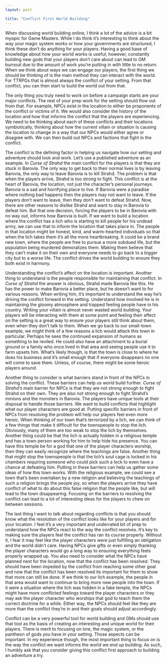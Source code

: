 ```yaml
---
layout: post

title: "Conflict First World Building"
---
```


When discussing world building online, I think a lot of the advice is a bit myopic for Game Masters. While I do think it’s interesting to think about the way your magic system works or how your governments are structured, I think these don’t do anything for your players. Having a good base of knowledge about how your world works is useful; however, constantly building new gods that your players don’t care about can lead to GM burnout due to the amount of work you’re putting in with little to no return. When we think about ways we can engage our players, the first thing we should be thinking of is the main method they can interact with the world. For TTRPGs that is almost always the conflict of your setting. From that conflict, you can then start to build the world out from that.

The only thing you truly need to work on before a campaign starts are your major conflicts. The rest of your prep work for the setting should flow out from that. For example, NPCs exist in the location to either be proponents of the conflict or victims of it. We would also consider the history of the location and how that informs the conflict that the players are experiencing. We need to be thinking about each of these conflicts and their locations symbiotically, thinking about how the current villain or situation is causing the location to change in a way that our NPCs would either agree or disagree with. We can then build out NPCs and factions that fight in the conflict.

The conflict is the defining factor in helping us navigate how our setting and adventure should look and work. Let’s use a published adventure as an example. In _Curse of Strahd_ the main conflict for the players is that they are stuck in Barovia. The only way to get back to their normal lives is by leaving Barovia, the only way to leave Barovia is to kill Strahd. The problem is that when the players arrive, Strahd is too strong to fight. This conflict is at the heart of Barovia, the location, not just the character’s personal journeys. Barovia is a sad and horrifying place to live. If Barovia were a paradise where nothing bad happens then the players may not want to leave. If the players don’t want to leave, then they don’t want to defeat Strahd. Now, there are other reasons to dislike Strahd and want to stay in Barovia to defeat him. But that one decision, forcing the players to be in Barovia with no way out, informs how Barovia is built. If we want to build a location where the conflict has a lich who is starting to kill people for his undead army, we can use that to inform the location that takes place in. The people in that location might be honest, kind, and warm-hearted individuals so that when the lich takes them it’s all the more heartbreaking. It could be a brand new town, where the people are free to pursue a more subdued life, but the population being murdered demoralizes them. Making them believe that they can’t make it on their own and everyone needs to go back to a bigger city but to a worse life. The conflict drives the world building to ensure they both exist in harmony.

Understanding the conflict’s affect on the location is important. Another thing to understand is the people responsible for maintaining that conflict. In _Curse of Strahd_ the answer is obvious, Strahd made Barovia like this. He has the power to make Barovia a better place, but he doesn’t want to for various reasons. When writing him, it’s important to understand the way he’s driving the conflict forward in the setting. Understand how involved he is in maintaining the gloomy atmosphere and trapped feeling people have in his country. Writing your villain is almost never wasted world building. Your players will be interacting with them at some point and feeling their affect on the setting is a great way to ensure your players still think about them, even when they don’t talk to them. When we go back to our small-town example, we might think of a few reasons a lich would attack this town in particular. Perhaps he sees the continued expansion of humans as something to be reviled. He could also have an attachment to a burial ground or a family who once lived in that area and seeing people use it to farm upsets him. What’s likely though, is that the town is close to where he does his business and it’s small enough that if everyone disappears no one will come to save them. Unless, of course, there might be some heroic players around.

Another thing to consider is what barriers stand in front of the NPCs in solving the conflict. These barriers can help us world build further. _Curse of Strahd’s_ main barrier for NPCs is that they are not strong enough to fight Strahd on their own. They are also not strong enough to fight Strahd’s minions and the monsters in Barovia. The players have unique tools at their disposal to handle those barriers. We want to build conflicts that highlight what our player characters are good at. Putting specific barriers in front of NPCs from resolving the problem will help our players feel even more heroic. When thinking of our town that’s terrorized by a lich, we can think of a few things that make it difficult for the townspeople to stop the lich. Obviously, many of them are too weak to stop the lich by themselves. Another thing could be that the lich is actually hidden in a religious temple and has a town person working for him to help hide his presence. You can have this temple be for a god that one of the player characters worship, then they can easily recognize where the teachings are false. Another thing that might stop the townspeople is that the lich’s soul cage is locked in his chambers requiring someone who could pick such a lock to even have a chance at defeating him. Putting in these barriers can help us gather some ideas of how this town works. With the religious example, we could see a town that’s been overtaken by a new religion and believing the teachings of such a religion brings the people joy, so when the players arrive they have conflict of what to do about this false religion that the people like, but will lead to the town disappearing. Focusing on the barriers to resolving the conflict can lead to a lot of interesting ideas for the players to chew on between sessions.

The last thing I want to talk about regarding conflicts is that you should know what the resolution of the conflict looks like for your players and for your location. I feel it’s a very important and underrated bit of prep to understand how the NPCs react to the way the conflict resolves. It’s key to making sure the players feel the conflict has ran its course properly. Without it, I fear it may feel like the player characters were just fulfilling an obligation and the world didn’t care. Having NPCs give gifts or even simply thanking the player characters would go a long way to ensuring everything feels properly wrapped up. You also need to consider what the NPCs have planned next for the location, now that the conflict has been resolved. They should have been impeded by the conflict from reaching some other goal and now that the conflict has been resolved its important for them to show that more can still be done. If we think to our lich example, the people in that area would want to continue to bring more new people into the town. If it were a situation where the lich was hidden in a fake temple, the NPCs might have more conflicted feelings toward the player characters or they may ask the player character who worships that god to teach them the correct doctrine for a while. Either way, the NPCs should feel like they are more than the conflict they’re in and their goals should adjust accordingly.

Conflict can be a very powerful tool for world building and GMs should use that tool as the basis of creating an interesting and unique world for their players. There is merit to focusing on lore, the magic system, or the pantheon of gods you have in your setting. Those aspects can be important. In my experience though, the most important thing to focus on is the way the conflict we want informs the world we end up building. As such, I humbly ask that you consider giving this conflict first approach to building an adventure a try.
